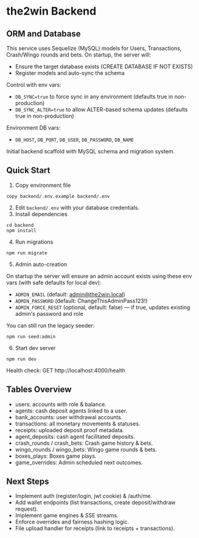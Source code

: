 # the2win Backend
## ORM and Database

This service uses Sequelize (MySQL) models for Users, Transactions, Crash/Wingo rounds and bets. On startup, the server will:

- Ensure the target database exists (CREATE DATABASE IF NOT EXISTS)
- Register models and auto-sync the schema

Control with env vars:

- `DB_SYNC=true` to force sync in any environment (defaults true in non-production)
- `DB_SYNC_ALTER=true` to allow ALTER-based schema updates (defaults true in non-production)

Environment DB vars:

- `DB_HOST`, `DB_PORT`, `DB_USER`, `DB_PASSWORD`, `DB_NAME`


Initial backend scaffold with MySQL schema and migration system.

## Quick Start

1. Copy environment file
```
copy backend/.env.example backend/.env
```
2. Edit `backend/.env` with your database credentials.
3. Install dependencies
```
cd backend
npm install
```
4. Run migrations
```
npm run migrate
```
5. Admin auto-creation

On startup the server will ensure an admin account exists using these env vars (with safe defaults for local dev):

- `ADMIN_EMAIL` (default: admin@the2win.local)
- `ADMIN_PASSWORD` (default: ChangeThisAdminPass123!)
- `ADMIN_FORCE_RESET` (optional, default: false) — if true, updates existing admin's password and role

You can still run the legacy seeder:
```
npm run seed:admin
```
6. Start dev server
```
npm run dev
```

Health check: GET http://localhost:4000/health

## Tables Overview
- users: accounts with role & balance.
- agents: cash deposit agents linked to a user.
- bank_accounts: user withdrawal accounts.
- transactions: all monetary movements & statuses.
- receipts: uploaded deposit proof metadata.
- agent_deposits: cash agent facilitated deposits.
- crash_rounds / crash_bets: Crash game history & bets.
- wingo_rounds / wingo_bets: Wingo game rounds & bets.
- boxes_plays: Boxes game plays.
- game_overrides: Admin scheduled next outcomes.

## Next Steps
- Implement auth (register/login, jwt cookie) & /auth/me.
- Add wallet endpoints (list transactions, create deposit/withdraw request).
- Implement game engines & SSE streams.
- Enforce overrides and fairness hashing logic.
- File upload handler for receipts (link to receipts + transactions).
